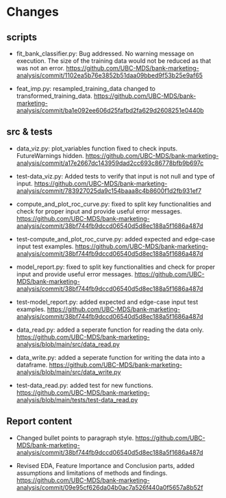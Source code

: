 # Changes

## scripts
- fit_bank_classifier.py: Bug addressed. No warning message on execution.
    The size of the training data would not be reduced as that was not an error.
    https://github.com/UBC-MDS/bank-marketing-analysis/commit/1102ea5b76e3852b51daa09bbed9f53b25e9af65

- feat_imp.py: resampled_training_data changed to transformed_training_data.
    https://github.com/UBC-MDS/bank-marketing-analysis/commit/ba1e092ee606d25fafbd2fa629d2608251e0440b


## src & tests
- data_viz.py: plot_variables function fixed to check inputs. FutureWarnings hidden.
    https://github.com/UBC-MDS/bank-marketing-analysis/commit/a17e2667dc143959dad2cc693c86778bfb9b697c

- test-data_viz.py: Added tests to verify that input is not null and type of input.
    https://github.com/UBC-MDS/bank-marketing-analysis/commit/783927025da9c154baaa8c4b8600f1d2fb931ef7

- compute_and_plot_roc_curve.py: fixed to split key functionalities and check for proper input and provide useful error messages.
    https://github.com/UBC-MDS/bank-marketing-analysis/commit/38bf744fb9dccd06540d5d8ec188a5f1686a487d

- test-compute_and_plot_roc_curve.py: added expected and edge-case input test examples.
    https://github.com/UBC-MDS/bank-marketing-analysis/commit/38bf744fb9dccd06540d5d8ec188a5f1686a487d

- model_report.py: fixed to split key functionalities and check for proper input and provide useful error messages.
    https://github.com/UBC-MDS/bank-marketing-analysis/commit/38bf744fb9dccd06540d5d8ec188a5f1686a487d

- test-model_report.py: added expected and edge-case input test examples.
    https://github.com/UBC-MDS/bank-marketing-analysis/commit/38bf744fb9dccd06540d5d8ec188a5f1686a487d
    
- data_read.py: added a seperate function for reading the data only.
https://github.com/UBC-MDS/bank-marketing-analysis/blob/main/src/data_read.py

- data_write.py: added a seperate function for writing the data into a dataframe.
https://github.com/UBC-MDS/bank-marketing-analysis/blob/main/src/data_write.py

- test-data_read.py: added test for new functions.
https://github.com/UBC-MDS/bank-marketing-analysis/blob/main/tests/test-data_read.py


## Report content
- Changed bullet points to paragraph style.
    https://github.com/UBC-MDS/bank-marketing-analysis/commit/38bf744fb9dccd06540d5d8ec188a5f1686a487d

- Revised EDA, Feature Importance and Conclusion parts, added assumptions and limitations of methods and findings.
    https://github.com/UBC-MDS/bank-marketing-analysis/commit/09e95cf626da04b0ac7a526f440a0f5657a8b52f